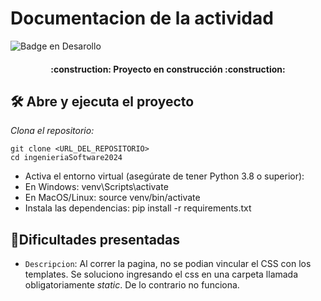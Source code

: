 # Documentacion de la actividad
![Badge en Desarollo](https://img.shields.io/badge/STATUS-EN%20DESAROLLO-green)
<h4 align="center">
:construction: Proyecto en construcción :construction:
</h4>

## 🛠️ Abre y ejecuta el proyecto

*Clona el repositorio:*
```
git clone <URL_DEL_REPOSITORIO>
cd ingenieriaSoftware2024
```

- Activa el entorno virtual (asegúrate de tener Python 3.8 o superior):
- En Windows: venv\Scripts\activate
- En MacOS/Linux: source venv/bin/activate
- Instala las dependencias: pip install -r requirements.txt

## :hammer:Dificultades presentadas

- `Descripcion`: Al correr la pagina, no se podian vincular el CSS con los templates. Se soluciono ingresando el css en una carpeta llamada obligatoriamente *static*. De lo contrario no funciona. 